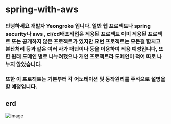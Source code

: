 # spring-with-aws

### 안녕하세요 개발자 Yeongroke 입니다. 일반 웹 프로젝트나 spring security나 aws , ci/cd배포작업은 적용된 프로젝트 이미 적용된 프로젝트 또는 공개하지 않은 프로젝트가 있지만 요번 프로젝트는 모든걸 합치고 분산처리 등과 같은 여러 사가 패턴이나 등을 이용하여 적용 예정입니다, 또한 원래 도메인 별로 나누려했으나 개인 프로젝트라 도메인이 적어 따로 나누지 않았습니다.

### 또한 이 프로젝트는 기본부터 각 어노테이션 및 동작원리를 주석으로 설명을 할 예정입니다.

## erd

![image](https://user-images.githubusercontent.com/42057185/162244329-1dc61787-bf67-4784-84a5-a2c67cced789.png)

